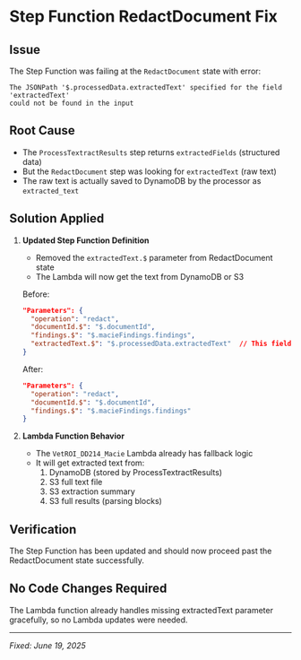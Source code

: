 # Step Function RedactDocument Fix

## Issue
The Step Function was failing at the `RedactDocument` state with error:
```
The JSONPath '$.processedData.extractedText' specified for the field 'extractedText' 
could not be found in the input
```

## Root Cause
- The `ProcessTextractResults` step returns `extractedFields` (structured data)
- But the `RedactDocument` step was looking for `extractedText` (raw text)
- The raw text is actually saved to DynamoDB by the processor as `extracted_text`

## Solution Applied
1. **Updated Step Function Definition**
   - Removed the `extractedText.$` parameter from RedactDocument state
   - The Lambda will now get the text from DynamoDB or S3

   Before:
   ```json
   "Parameters": {
     "operation": "redact",
     "documentId.$": "$.documentId",
     "findings.$": "$.macieFindings.findings",
     "extractedText.$": "$.processedData.extractedText"  // This field doesn't exist
   }
   ```

   After:
   ```json
   "Parameters": {
     "operation": "redact",
     "documentId.$": "$.documentId",
     "findings.$": "$.macieFindings.findings"
   }
   ```

2. **Lambda Function Behavior**
   - The `VetROI_DD214_Macie` Lambda already has fallback logic
   - It will get extracted text from:
     1. DynamoDB (stored by ProcessTextractResults)
     2. S3 full text file
     3. S3 extraction summary
     4. S3 full results (parsing blocks)

## Verification
The Step Function has been updated and should now proceed past the RedactDocument state successfully.

## No Code Changes Required
The Lambda function already handles missing extractedText parameter gracefully, so no Lambda updates were needed.

---

*Fixed: June 19, 2025*